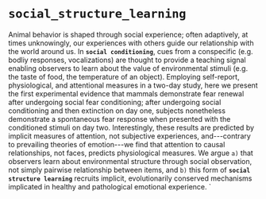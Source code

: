 # `social_structure_learning`

Animal behavior is shaped through social experience; often adaptively, at times unknowingly, our experiences with others guide our relationship with the world around us. In **`social conditioning`**, cues from a conspecific (e.g. bodliy responses, vocalizations) are thought to provide a teaching signal enabling observers to learn about the value of environmental stimuli (e.g. the taste of food, the temperature of an object). Employing self-report, physiological, and attentional measures in a two-day study, here we present the first experimental evidence that mammals demonstrate fear renewal after undergoing social fear conditioning; after undergoing social conditioning and then extinction on day one, subjects nonetheless demonstrate a spontaneous fear response when presented with the conditioned stimuli on day two. Interestingly, these results are predicted by implicit measures of attention, not subjective experiences, and---contrary to prevailing theories of emotion---we find that attention to causal relationships, not faces, predicts physiological measures. We argue `a)` that observers learn about environmental structure through social observation, not simply pairwise relationship between items, and `b)` this form of **`social structure learning`** recruits implicit, evolutionarily conserved mechanisms implicated in healthy and pathological emotional experience. 
`
